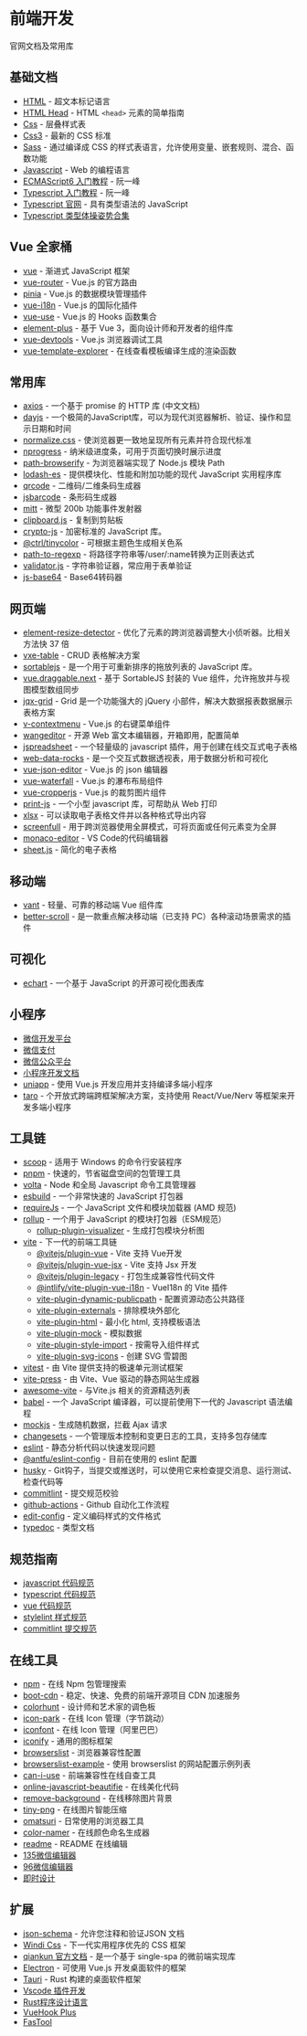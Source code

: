 # 前端开发

官网文档及常用库

## 基础文档

- [HTML](https://www.runoob.com/html/html-tutorial.html) - 超文本标记语言
- [HTML Head](https://htmlhead.dev/) - HTML `<head>` 元素的简单指南
- [Css](https://www.runoob.com/css/css-tutorial.html) - 层叠样式表
- [Css3](https://www.runoob.com/css3/css3-tutorial.html) - 最新的 CSS 标准
- [Sass](https://sass-lang.com/documentation/) - 通过编译成 CSS 的样式表语言，允许使用变量、嵌套规则、混合、函数功能
- [Javascript](https://www.runoob.com/js/js-tutorial.html) - Web 的编程语言
- [ECMAScript6 入门教程](https://es6.ruanyifeng.com/) - 阮一峰
- [Typescript 入门教程](https://ts.xcatliu.com/) - 阮一峰
- [Typescript 官网](https://www.typescriptlang.org/) - 具有类型语法的 JavaScript
- [Typescript 类型体操姿势合集](https://github.com/type-challenges/type-challenges/blob/main/README.zh-CN.md)

## Vue 全家桶

- [vue](https://staging-cn.vuejs.org/) - 渐进式 JavaScript 框架
- [vue-router](https://router.vuejs.org/zh/) - Vue.js 的官方路由
- [pinia](https://pinia.vuejs.org/) - Vue.js 的数据模块管理插件
- [vue-i18n](https://vue-i18n.intlify.dev/) - Vue.js 的国际化插件
- [vue-use](https://vueuse.org/) - Vue.js 的 Hooks 函数集合
- [element-plus](https://element-plus.gitee.io/zh-CN/component/button.html) - 基于 Vue 3，面向设计师和开发者的组件库
- [vue-devtools](https://devtools.vuejs.org/guide/installation.html) - Vue.js 浏览器调试工具
- [vue-template-explorer](https://template-explorer.vuejs.org/#eyJzcmMiOiI8ZGl2PkhlbGxvIFdvcmxkPC9kaXY+Iiwib3B0aW9ucyI6e319) - 在线查看模板编译生成的渲染函数

## 常用库

- [axios](http://www.axios-js.com/zh-cn/docs/) - 一个基于 promise 的 HTTP 库 (中文文档)
- [dayjs](https://dayjs.fenxianglu.cn/) - 一个极简的JavaScript库，可以为现代浏览器解析、验证、操作和显示日期和时间
- [normalize.css](http://necolas.github.io/normalize.css/) - 使浏览器更一致地呈现所有元素并符合现代标准
- [nprogress](https://ricostacruz.com/nprogress/) - 纳米级进度条，可用于页面切换时展示进度
- [path-browserify](https://github.com/browserify/path-browserify) - 为浏览器端实现了 Node.js 模块 Path
- [lodash-es](https://lodash.com/custom-builds) - 提供模块化、性能和附加功能的现代 JavaScript 实用程序库
- [qrcode](https://github.com/soldair/node-qrcode) - 二维码/二维条码生成器
- [jsbarcode](https://github.com/lindell/JsBarcode#readme) - 条形码生成器
- [mitt](https://github.com/developit/mitt) - 微型 200b 功能事件发射器
- [clipboard.js](https://github.com/zenorocha/clipboard.js) - 复制到剪贴板
- [crypto-js](https://github.com/brix/crypto-js) - 加密标准的 JavaScript 库。
- [@ctrl/tinycolor](https://tinycolor.vercel.app/) - 可根据主题色生成相关色系
- [path-to-regexp](https://github.com/pillarjs/path-to-regexp#readme) - 将路径字符串等/user/:name转换为正则表达式
- [validator.js](https://github.com/validatorjs/validator.js) - 字符串验证器，常应用于表单验证
- [js-base64](https://github.com/dankogai/js-base64) - Base64转码器

## 网页端

- [element-resize-detector](https://github.com/wnr/element-resize-detector) - 优化了元素的跨浏览器调整大小侦听器。比相关方法快 37 倍
- [vxe-table](https://vxetable.cn/#/table/start/quick) - CRUD 表格解决方案
- [sortablejs](https://github.com/SortableJS/Sortable) - 是一个用于可重新排序的拖放列表的 JavaScript 库。
- [vue.draggable.next](https://github.com/SortableJS/vue.draggable.next) - 基于 SortableJS 封装的 Vue 组件，允许拖放并与视图模型数组同步
- [jqx-grid](https://www.jqwidgets.com/jquery-widgets-documentation/documentation/jqxgrid/jquery-grid-getting-started.htm?search=) - Grid 是一个功能强大的 jQuery 小部件，解决大数据报表数据展示表格方案
- [v-contextmenu](https://github.com/heynext/v-contextmenu) - Vue.js 的右键菜单组件
- [wangeditor](https://www.wangeditor.com/) - 开源 Web 富文本编辑器，开箱即用，配置简单
- [jspreadsheet](https://bossanova.uk/jspreadsheet/v4/) - 一个轻量级的 javascript 插件，用于创建在线交互式电子表格
- [web-data-rocks](https://www.webdatarocks.com/doc/) - 是一个交互式数据透视表，用于数据分析和可视化
- [vue-json-editor](https://github.com/dirkliu/vue-json-editor#readme) - Vue.js 的 json 编辑器
- [vue-waterfall](https://github.com/MopTym/vue-waterfall) - Vue.js 的瀑布布局组件
- [vue-cropperjs](https://github.com/Agontuk/vue-cropperjs#readme) - Vue.js 的裁剪图片组件
- [print-js](https://printjs.crabbly.com/) - 一个小型 javascript 库，可帮助从 Web 打印
- [xlsx](https://www.npmjs.com/package/xlsx) - 可以读取电子表格文件并以各种格式导出内容
- [screenfull](https://github.com/sindresorhus/screenfull#readme) - 用于跨浏览器使用全屏模式，可将页面或任何元素变为全屏
- [monaco-editor](https://microsoft.github.io/monaco-editor/) - VS Code的代码编辑器
- [sheet.js](https://sheetjs.com/) - 简化的电子表格

## 移动端

- [vant](https://vant-contrib.gitee.io/vant/v4/#/zh-CN) - 轻量、可靠的移动端 Vue 组件库
- [better-scroll](https://better-scroll.github.io/docs/zh-CN/guide/) - 是一款重点解决移动端（已支持 PC）各种滚动场景需求的插件

## 可视化

- [echart](https://echarts.apache.org/zh/index.html) - 一个基于 JavaScript 的开源可视化图表库

## 小程序

- [微信开发平台](https://open.weixin.qq.com/cgi-bin/index?t=home/index&lang=zh_CN)
- [微信支付](https://pay.weixin.qq.com/index.php/core/home/login?return_url=%2F)
- [微信公众平台](https://mp.weixin.qq.com/)
- [小程序开发文档](https://developers.weixin.qq.com/miniprogram/dev/framework/)
- [uniapp](https://uniapp.dcloud.net.cn/tutorial/) - 使用 Vue.js 开发应用并支持编译多端小程序
- [taro](https://taro-docs.jd.com/taro/docs/) - 个开放式跨端跨框架解决方案，支持使用 React/Vue/Nerv 等框架来开发多端小程序

## 工具链

- [scoop](https://scoop.sh/) - 适用于 Windows 的命令行安装程序
- [pnpm](https://pnpm.io/zh/) - 快速的，节省磁盘空间的包管理工具
- [volta](https://volta.sh/) - Node 和全局 Javascript 命令工具管理器
- [esbuild](https://esbuild.github.io/) - 一个非常快速的 JavaScript 打包器
- [requireJs](https://requirejs.org/) - 一个 JavaScript 文件和模块加载器 (AMD 规范)
- [rollup](https://rollupjs.org/guide/en/) - 一个用于 JavaScript 的模块打包器（ESM规范）
    - [rollup-plugin-visualizer](https://www.npmjs.com/package/rollup-plugin-visualizer) - 生成打包模块分析图
- [vite](https://cn.vitejs.dev/) - 下一代的前端工具链
    - [@vitejs/plugin-vue](https://www.npmjs.com/package/@vitejs/plugin-vue) - Vite 支持 Vue开发
    - [@vitejs/plugin-vue-jsx](https://www.npmjs.com/package/@vitejs/plugin-vue-jsx) - Vite 支持 Jsx 开发
    - [@vitejs/plugin-legacy](https://www.npmjs.com/package/@vitejs/plugin-legacy) - 打包生成兼容性代码文件
    - [@intlify/vite-plugin-vue-i18n](https://www.npmjs.com/package/@intlify/vite-plugin-vue-i18n) - VueI18n 的 Vite 插件
    - [vite-plugin-dynamic-publicpath](https://www.npmjs.com/package/vite-plugin-dynamic-publicpath) - 配置资源动态公共路径
    - [vite-plugin-externals](https://www.npmjs.com/package/vite-plugin-externals) - 排除模块外部化
    - [vite-plugin-html](https://www.npmjs.com/package/vite-plugin-html) - 最小化 html, 支持模板语法
    - [vite-plugin-mock](https://www.npmjs.com/package/vite-plugin-mock) - 模拟数据
    - [vite-plugin-style-import](https://www.npmjs.com/package/vite-plugin-style-import) - 按需导入组件样式
    - [vite-plugin-svg-icons](https://www.npmjs.com/package/vite-plugin-svg-icons) - 创建 SVG 雪碧图
- [vitest](https://cn.vitest.dev/) - 由 Vite 提供支持的极速单元测试框架
- [vite-press](https://process1024.github.io/vitepress/) - 由 Vite、Vue 驱动的静态网站生成器
- [awesome-vite](https://github.com/vitejs/awesome-vite) - 与Vite.js 相关的资源精选列表
- [babel](https://www.babeljs.cn/) - 一个 JavaScript 编译器，可以提前使用下一代的 Javascript 语法编程
- [mockjs](http://mockjs.com/) - 生成随机数据，拦截 Ajax 请求
- [changesets](https://github.com/changesets/changesets) - 一个管理版本控制和变更日志的工具，支持多包存储库
- [eslint](https://eslint.org/) - 静态分析代码以快速发现问题
- [@antfu/eslint-config](https://github.com/antfu/eslint-config) - 目前在使用的 eslint 配置
- [husky](https://typicode.github.io/husky/#/?id=manual) - Git钩子，当提交或推送时，可以使用它来检查提交消息、运行测试、检查代码等
- [commitlint](https://commitlint.js.org/#/) - 提交规范校验
- [github-actions](https://github.com/marketplace?type=actions) - Github 自动化工作流程
- [edit-config](https://editorconfig.org/) - 定义编码样式的文件格式
- [typedoc](https://typedoc.org/guides/installation/) - 类型文档

## 规范指南

- [javascript 代码规范](https://standardjs.com/readme-zhcn.html)
- [typescript 代码规范](https://github.com/typescript-eslint/typescript-eslint/tree/main/packages/eslint-plugin)
- [vue 代码规范](https://eslint.vuejs.org/rules/)
- [stylelint 样式规范](https://stylelint.docschina.org/user-guide/rules/)
- [commitlint 提交规范](https://github.com/angular/angular.js/blob/master/DEVELOPERS.md#-git-commit-guidelines)

## 在线工具

- [npm](https://www.npmjs.com/) - 在线 Npm 包管理搜索
- [boot-cdn](https://www.bootcdn.cn/) - 稳定、快速、免费的前端开源项目 CDN 加速服务
- [colorhunt](https://colorhunt.co/) - 设计师和艺术家的调色板
- [icon-park](https://iconpark.oceanengine.com/official) - 在线 Icon 管理（字节跳动）
- [iconfont](https://www.iconfont.cn/) - 在线 Icon 管理（阿里巴巴）
- [iconify](https://docs.iconify.design/) - 通用的图标框架
- [browserslist](https://browsersl.ist/) - 浏览器兼容性配置
- [browserslist-example](https://github.com/browserslist/browserslist-example) - 使用 browserslist 的网站配置示例列表
- [can-i-use](https://caniuse.com/) - 前端兼容性在线自查工具
- [online-javascript-beautifie](https://beautifier.io/) - 在线美化代码
- [remove-background](https://www.remove.bg/zh) - 在线移除图片背景
- [tiny-png](https://tinify.cn/) - 在线图片智能压缩
- [omatsuri](https://omatsuri.app/) - 日常使用的浏览器工具
- [color-namer](https://colornamer.netlify.app/) - 在线颜色命名生成器
- [readme](https://readme.so/editor) - README 在线编辑
- [135微信编辑器](https://www.135editor.com/beautify_editor.html)
- [96微信编辑器](https://bj.96weixin.com/)
- [即时设计](https://js.design/workspace?pc=true)

## 扩展

- [json-schema](http://json-schema.org/) - 允许您注释和验证JSON 文档
- [Windi Css](https://windicss.org/guide/) - 下一代实用程序优先的 CSS 框架
- [qiankun 官方文档](https://qiankun.umijs.org/zh/guide) - 是一个基于 single-spa 的微前端实现库
- [Electron](https://www.electronjs.org/docs/latest) - 可使用 Vue.js 开发桌面软件的框架
- [Tauri](https://tauri.app/zh/) - Rust 构建的桌面软件框架
- [Vscode 插件开发](https://code.visualstudio.com/api)
- [Rust程序设计语言](https://www.rust-lang.org/zh-CN/learn)
- [VueHook Plus](http://43.138.187.142:9000/vue-hooks-plus/docs/)
- [FasTool](https://tobe-fe-dalao.github.io/fastool/guide/URL.html)
